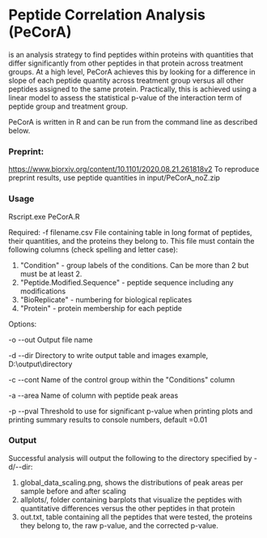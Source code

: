 # Peptide Correlation Analysis (PeCorA)
is an analysis strategy to find peptides within proteins with quantities that differ significantly from other peptides in that protein across treatment groups. At a high level, PeCorA achieves this by looking for a difference in slope of each peptide quantity across treatment group versus all other peptides assigned to the same protein. Practically, this is achieved using a linear model to assess the statistical p-value of the interaction term of peptide group and treatment group. 

PeCorA is written in R and can be run from the command line as described below. 

### Preprint:
https://www.biorxiv.org/content/10.1101/2020.08.21.261818v2
To reproduce preprint results, use peptide quantities in input/PeCorA_noZ.zip

### Usage 
Rscript.exe PeCorA.R 

Required:
-f filename.csv 
File containing table in long format of peptides, their quantities, and the proteins they belong to. This file must contain the following columns (check spelling and letter case):
1. "Condition" - group labels of the conditions. Can be more than 2 but must be at least 2. 
2. "Peptide.Modified.Sequence" - peptide sequence including any modifications
3. "BioReplicate" - numbering for biological replicates
4. "Protein" - protein membership for each peptide

Options:

-o --out
Output file name

-d --dir
Directory to write output table and images
example, D:\output\directory

-c --cont
Name of the control group within the "Conditions" column

-a --area 
Name of column with peptide peak areas

-p --pval
Threshold to use for significant p-value when printing plots and printing summary results to console numbers, default =0.01


### Output
Successful analysis will output the following to the directory specified by -d/--dir:
1. global_data_scaling.png, shows the distributions of peak areas per sample before and after scaling
2. allplots/, folder containing barplots that visualize the peptides with quantitative differences versus the other peptides in that protein
3. out.txt, table containing all the peptides that were tested, the proteins they belong to, the raw p-value, and the corrected p-value. 



